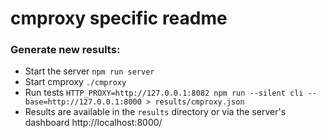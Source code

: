 cmproxy specific readme
=====

### Generate new results:
 - Start the server `npm run server`
 - Start cmproxy `./cmproxy`
 - Run tests `HTTP_PROXY=http://127.0.0.1:8082 npm run --silent cli --base=http://127.0.0.1:8000 > results/cmproxy.json`
 - Results are available in the `results` directory or via the server's dashboard http://localhost:8000/
